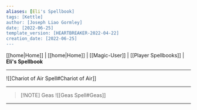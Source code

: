 ```yaml
---
aliases: [Eli's Spellbook]
tags: [Kettle]
author: [Joseph Liao Gormley]
date: [2022-06-25]
template_version: [HEARTBREAKER-2022-04-22]
creation_date: [2022-06-25]
---
```

<!-- Home | Character Creation | -->
[[home|Home]] | [[home|Home]] | [[Magic-User]] | [[Player Spellbooks]] | **Eli's Spellbook**
___
![[Chariot of Air Spell#Chariot of Air]]
___
> [!NOTE] Geas
> ![[Geas Spell#Geas]]

___
<!--*See also:* 
*References:*
*Source:* -->
<!-- Sources, read more, links, etc. -->
<!-- *Source: Entry by [[Mike Maxin]].* -->
<!-- Leave an empty line at the end, otherwise Exporter complains. -->
